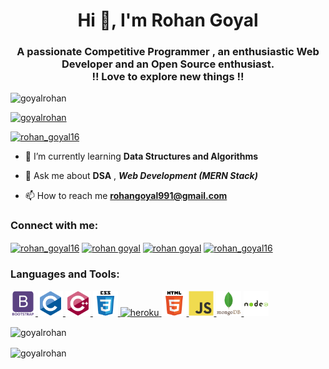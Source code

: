 <h1 align="center">Hi 👋, I'm Rohan Goyal</h1>
<h3 align="center">A passionate Competitive Programmer , an 
enthusiastic Web Developer and an Open Source enthusiast.<br> !!  Love to explore new things  !!</h3>

<p align="left"> <img src="https://komarev.com/ghpvc/?username=goyalrohan&label=Profile%20views&color=0e75b6&style=flat" alt="goyalrohan" /> </p>

<p align="left"> <a href="https://github.com/ryo-ma/github-profile-trophy"><img src="https://github-profile-trophy.vercel.app/?username=goyalrohan" alt="goyalrohan" /></a> </p>

<p align="left"> <a href="https://twitter.com/rohan_goyal16" target="blank"><img src="https://img.shields.io/twitter/follow/rohan_goyal16?logo=twitter&style=for-the-badge" alt="rohan_goyal16" /></a> </p>

- 🌱 I’m currently learning **Data Structures and Algorithms**

- 💬 Ask me about **DSA** , ***Web Development (MERN Stack)***

- 📫 How to reach me **rohangoyal991@gmail.com**

<h3 align="left">Connect with me:</h3>
<p align="left">
<a href="https://twitter.com/rohan_goyal16" target="blank"><img align="center" src="https://raw.githubusercontent.com/rahuldkjain/github-profile-readme-generator/master/src/images/icons/Social/twitter.svg" alt="rohan_goyal16" height="30" width="40" /></a>
<a href="https://linkedin.com/in/rohan goyal" target="blank"><img align="center" src="https://raw.githubusercontent.com/rahuldkjain/github-profile-readme-generator/master/src/images/icons/Social/linked-in-alt.svg" alt="rohan goyal" height="30" width="40" /></a>
<a href="https://fb.com/rohan goyal" target="blank"><img align="center" src="https://raw.githubusercontent.com/rahuldkjain/github-profile-readme-generator/master/src/images/icons/Social/facebook.svg" alt="rohan goyal" height="30" width="40" /></a>
<a href="https://instagram.com/rohan_goyal16" target="blank"><img align="center" src="https://raw.githubusercontent.com/rahuldkjain/github-profile-readme-generator/master/src/images/icons/Social/instagram.svg" alt="rohan_goyal16" height="30" width="40" /></a>
</p>

<h3 align="left">Languages and Tools:</h3>
<p align="left"> <a href="https://getbootstrap.com" target="_blank"> <img src="https://raw.githubusercontent.com/devicons/devicon/master/icons/bootstrap/bootstrap-plain-wordmark.svg" alt="bootstrap" width="40" height="40"/> </a> <a href="https://www.cprogramming.com/" target="_blank"> <img src="https://raw.githubusercontent.com/devicons/devicon/master/icons/c/c-original.svg" alt="c" width="40" height="40"/> </a> <a href="https://www.w3schools.com/cpp/" target="_blank"> <img src="https://raw.githubusercontent.com/devicons/devicon/master/icons/cplusplus/cplusplus-original.svg" alt="cplusplus" width="40" height="40"/> </a> <a href="https://www.w3schools.com/css/" target="_blank"> <img src="https://raw.githubusercontent.com/devicons/devicon/master/icons/css3/css3-original-wordmark.svg" alt="css3" width="40" height="40"/> </a> <a href="https://heroku.com" target="_blank"> <img src="https://www.vectorlogo.zone/logos/heroku/heroku-icon.svg" alt="heroku" width="40" height="40"/> </a> <a href="https://www.w3.org/html/" target="_blank"> <img src="https://raw.githubusercontent.com/devicons/devicon/master/icons/html5/html5-original-wordmark.svg" alt="html5" width="40" height="40"/> </a> <a href="https://developer.mozilla.org/en-US/docs/Web/JavaScript" target="_blank"> <img src="https://raw.githubusercontent.com/devicons/devicon/master/icons/javascript/javascript-original.svg" alt="javascript" width="40" height="40"/> </a> <a href="https://www.mongodb.com/" target="_blank"> <img src="https://raw.githubusercontent.com/devicons/devicon/master/icons/mongodb/mongodb-original-wordmark.svg" alt="mongodb" width="40" height="40"/> </a> <a href="https://nodejs.org" target="_blank"> <img src="https://raw.githubusercontent.com/devicons/devicon/master/icons/nodejs/nodejs-original-wordmark.svg" alt="nodejs" width="40" height="40"/> </a> </p>

<p><img align="center" src="https://github-readme-stats.vercel.app/api/top-langs?username=goyalrohan&show_icons=true&locale=en&layout=compact" alt="goyalrohan" /></p>

<p><img align="center" src="https://github-readme-streak-stats.herokuapp.com/?user=goyalrohan&" alt="goyalrohan" /></p>
